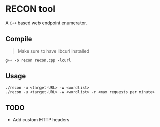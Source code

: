 # RECON tool

A `C++` based web endpoint enumerator.

## Compile
> Make sure to have libcurl installed
```
g++ -o recon recon.cpp -lcurl
```

## Usage
```
./recon -u <target-URL> -w <wordlist>
./recon -u <target-URL> -w <wordlist> -r <max requests per minute>
```

## TODO

* Add custom HTTP headers
